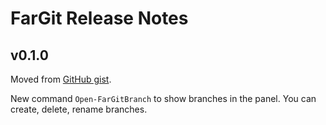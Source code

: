 # FarGit Release Notes

## v0.1.0

Moved from [GitHub gist](https://gist.github.com/nightroman/1d4806e4bcd2fae1b852).

New command `Open-FarGitBranch` to show branches in the panel.
You can create, delete, rename branches.
